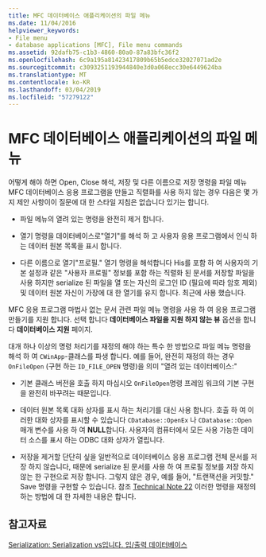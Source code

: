 ```yaml
---
title: MFC 데이터베이스 애플리케이션의 파일 메뉴
ms.date: 11/04/2016
helpviewer_keywords:
- File menu
- database applications [MFC], File menu commands
ms.assetid: 92dafb75-c1b3-4860-80a0-87a83bfc36f2
ms.openlocfilehash: 6c9a195a81423417809b65b5edce32027071ad2e
ms.sourcegitcommit: c3093251193944840e3d0a068ecc30e6449624ba
ms.translationtype: MT
ms.contentlocale: ko-KR
ms.lasthandoff: 03/04/2019
ms.locfileid: "57279122"
---
```

# <a name="file-menu-in-an-mfc-database-application"></a>MFC 데이터베이스 애플리케이션의 파일 메뉴

어떻게 해야 하면 Open, Close 해석, 저장 및 다른 이름으로 저장 명령을 파일 메뉴 MFC 데이터베이스 응용 프로그램을 만들고 직렬화를 사용 하지 않는 경우 다음은 몇 가지 제안 사항이이 질문에 대 한 스타일 지침은 없습니다 있기는 합니다.

- 파일 메뉴의 열려 있는 명령을 완전히 제거 합니다.

- 열기 명령을 데이터베이스로"열기"를 해석 하 고 사용자 응용 프로그램에서 인식 하는 데이터 원본 목록을 표시 합니다.

- 다른 이름으로 열기"프로필." 열기 명령을 해석합니다 His를 포함 하 여 사용자의 기본 설정과 같은 "사용자 프로필" 정보를 포함 하는 직렬화 된 문서를 저장할 파일을 사용 하지만 serialize 된 파일을 열 또는 자신의 로그인 ID (필요에 따라 암호 제외) 및 데이터 원본 자신이 가장에 대 한 열기를 유지 합니다. 최근에 사용 했습니다.

MFC 응용 프로그램 마법사 없는 문서 관련 파일 메뉴 명령을 사용 하 여 응용 프로그램 만들기를 지원 합니다. 선택 합니다 **데이터베이스 파일을 지원 하지 않는 뷰** 옵션을 합니다 **데이터베이스 지원** 페이지.

대개 하나 이상의 명령 처리기를 재정의 해야 하는 특수 한 방법으로 파일 메뉴 명령을 해석 하 여 `CWinApp`-클래스를 파생 합니다. 예를 들어, 완전히 재정의 하는 경우 `OnFileOpen` (구현 하는 `ID_FILE_OPEN` 명령)을 의미 "열려 있는 데이터베이스:"

- 기본 클래스 버전을 호출 하지 마십시오 `OnFileOpen`명령 프레임 워크의 기본 구현을 완전히 바꾸려는 때문입니다.

- 데이터 원본 목록 대화 상자를 표시 하는 처리기를 대신 사용 합니다. 호출 하 여 이러한 대화 상자를 표시할 수 있습니다 `CDatabase::OpenEx` 나 `CDatabase::Open` 매개 변수를 사용 하 여 **NULL**합니다. 사용자의 컴퓨터에서 모든 사용 가능한 데이터 소스를 표시 하는 ODBC 대화 상자가 열립니다.

- 저장을 제거할 단단히 싶을 일반적으로 데이터베이스 응용 프로그램 전체 문서를 저장 하지 않습니다, 때문에 serialize 된 문서를 사용 하 여 프로필 정보를 저장 하지 않는 한 구현으로 저장 합니다. 그렇지 않은 경우, 예를 들어, "트랜잭션을 커밋할." Save 명령을 구현할 수 있습니다. 참조 [Technical Note 22](../mfc/tn022-standard-commands-implementation.md) 이러한 명령을 재정의 하는 방법에 대 한 자세한 내용은 합니다.

## <a name="see-also"></a>참고자료

[Serialization: Serialization vs입니다. 입/출력 데이터베이스](../mfc/serialization-serialization-vs-database-input-output.md)
